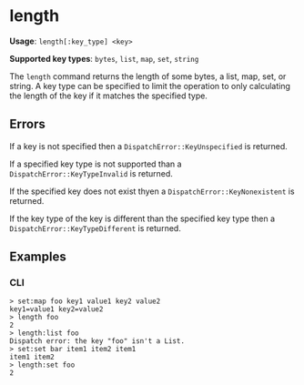 # length

**Usage**: `length[:key_type] <key>`

**Supported key types**: `bytes`, `list`, `map`, `set`, `string`

The `length` command returns the length of some bytes, a list, map, set, or
string. A key type can be specified to limit the operation to only calculating
the length of the key if it matches the specified type.

## Errors

If a key is not specified then a `DispatchError::KeyUnspecified` is returned.

If a specified key type is not supported than a `DispatchError::KeyTypeInvalid`
is returned.

If the specified key does not exist thyen a `DispatchError::KeyNonexistent`
is returned.

If the key type of the key is different than the specified key type then a
`DispatchError::KeyTypeDifferent` is returned.

## Examples

### CLI

```
> set:map foo key1 value1 key2 value2
key1=value1 key2=value2
> length foo
2
> length:list foo
Dispatch error: the key "foo" isn't a List.
> set:set bar item1 item2 item1
item1 item2
> length:set foo
2
```
